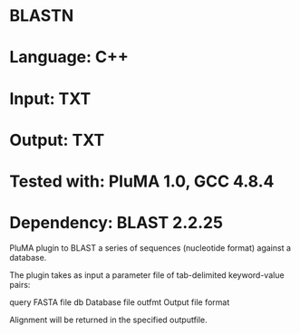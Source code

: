 # BLASTN
# Language: C++
# Input: TXT
# Output: TXT
# Tested with: PluMA 1.0, GCC 4.8.4
# Dependency: BLAST 2.2.25

PluMA plugin to BLAST a series of sequences (nucleotide format)
against a database. 

The plugin takes as input a parameter file of tab-delimited keyword-value
pairs:

query	FASTA file
db	Database file
outfmt	Output file format

Alignment will be returned in the specified outputfile.
